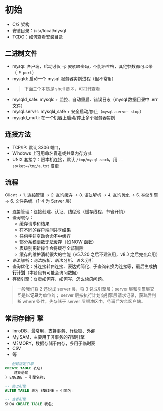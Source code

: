 # 初始

- C/S 架构
- 安装目录：/usr/local/mysql
- TODO：如何查看安装目录

## 二进制文件

- mysql: 客户端，启动时仅 `-p` 要紧跟密码，不能带空格，其他参数都可以带（`-P port`）
- mysqld: 启动一个 mysql 服务器实例进程（但不常用）
- > 下面三个本质是 shell 脚本，可打开查看
- mysqld_safe: mysqld + 监控、自动重启、错误日志（mysql 数据目录中 .err 文件）
- mysql.server: mysqld_safe + 安全启动/停止（`mysql.server stop`）
- mysqld_multi: 在一个机器上启动/停止多个服务器实例

## 连接方法

- TCP/IP: 默认 3306 端口，
- Windows 上可用命名管道或共享内存方式
- UNIX 套接字：限本机连接，默认 `/tmp/mysql.sock`，用 `--socket=/tmp/a.txt` 变更

## 流程

Client -> 1. 连接管理 -> 2. 查询缓存 -> 3. 语法解析 -> 4. 查询优化 -> 5. 存储引擎 -> 6. 文件系统 （1-4 为 Server 层）

- 连接管理：连接创建、认证、线程池（缓存线程，节省开销）
- 查询缓存：
  - 缓存请求和结果
  - 在不同的客户端间共享结果
  - 任何字符变动会命不中缓存
  - 部分系统函数无法缓存（如 NOW 函数）
  - 表级别更新操作会将缓存全部删除
  - 缓存的维护消耗很大的性能（v5.7.20 之后不建议用，v8.0 之后完全弃用）
- 语法解析：词法解析、语法分析、语义分析
- 查询优化：外连接转内连接、表达式简化、子查询转换为连接等，最后生成**执行计划**（本阶段有可能会访问数据）
- 存储引擎：负责如何存、如何写、怎么读的问题。

> 一般我们将 2 还说成 server 层，将 3 说成引擎层；server 层和引擎层交互是以**记录**为单位的；
> server 层按执行计划向引擎层请求记录，获取后判断 where 条件，先存储于 server 层缓冲区中，待满后发给客户端。

## 常用存储引擎

- InnoDB，最常用，支持事务、行级锁、外键
- MyISAM，主要用于非事务的存储引擎
- MEMORY，数据存储于内存，多用于临时表
- CSV
- 等

```sql
-- 创建指定引擎
CREATE TABLE 表名(
    建表语句
) ENGINE = 引擎名称;

-- 修改引擎
ALTER TABLE 表名 ENGINE = 引擎名;

-- 查看引擎
SHOW CREATE TABLE 表名;
```
